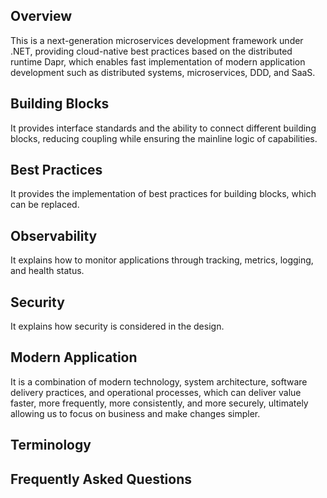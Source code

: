 ﻿## Overview

This is a next-generation microservices development framework under .NET, providing cloud-native best practices based on the distributed runtime Dapr, which enables fast implementation of modern application development such as distributed systems, microservices, DDD, and SaaS.

## Building Blocks

It provides interface standards and the ability to connect different building blocks, reducing coupling while ensuring the mainline logic of capabilities.

## Best Practices

It provides the implementation of best practices for building blocks, which can be replaced.

## Observability

It explains how to monitor applications through tracking, metrics, logging, and health status.

## Security

It explains how security is considered in the design.

## Modern Application

It is a combination of modern technology, system architecture, software delivery practices, and operational processes, which can deliver value faster, more frequently, more consistently, and more securely, ultimately allowing us to focus on business and make changes simpler.

## Terminology

## Frequently Asked Questions